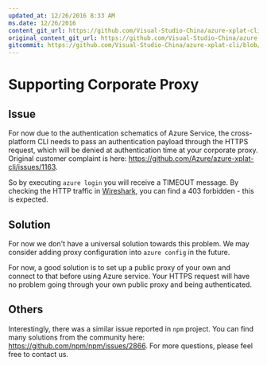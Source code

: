 ```yaml
---
updated_at: 12/26/2016 8:33 AM
ms.date: 12/26/2016
content_git_url: https://github.com/Visual-Studio-China/azure-xplat-cli/blob/dev/azure-xplat/Conceptual/CorporateProxy.md
original_content_git_url: https://github.com/Visual-Studio-China/azure-xplat-cli/blob/dev/azure-xplat/Conceptual/CorporateProxy.md
gitcommit: https://github.com/Visual-Studio-China/azure-xplat-cli/blob/6e1e5d8c04f7446d91fcaca88663dcd6cdef9a3a/azure-xplat/Conceptual/CorporateProxy.md
---
```

# Supporting Corporate Proxy
## Issue
For now due to the authentication schematics of Azure Service, the cross-platform CLI needs to pass an authentication payload through the HTTPS request, which will be denied at authentication time at your corporate proxy.
Original customer complaint is here: https://github.com/Azure/azure-xplat-cli/issues/1163. 

So by executing
`azure login`
you will receive a TIMEOUT message. By checking the HTTP traffic in [Wireshark](http://www.wireshark.org/), you can find a 403 forbidden - this is expected.

## Solution
For now we don't have a universal solution towards this problem. We may consider adding proxy configuration into `azure config` in the future.

For now, a good solution is to set up a public proxy of your own and connect to that before using Azure service. Your HTTPS request will have no problem going through your own public proxy and being authenticated.

## Others
Interestingly, there was a similar issue reported in `npm` project. You can find many solutions from the community here: https://github.com/npm/npm/issues/2866. For more questions, please feel free to contact us.

